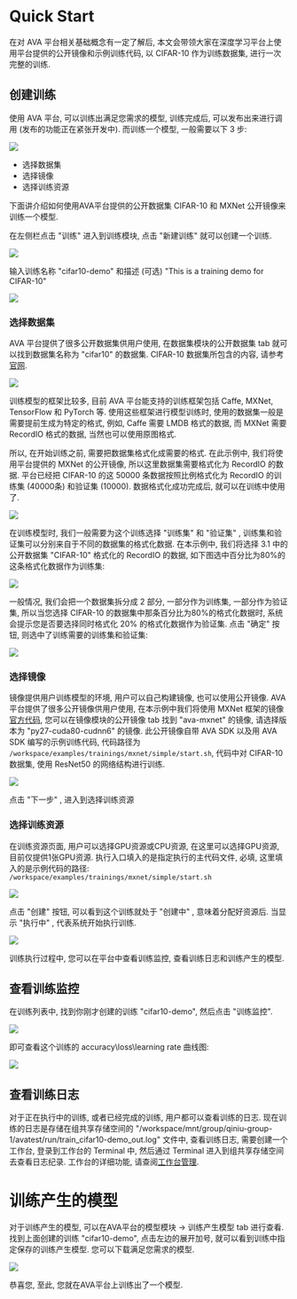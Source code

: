 # Quick Start

在对 AVA 平台相关基础概念有一定了解后, 本文会带领大家在深度学习平台上使用平台提供的公开镜像和示例训练代码, 以 CIFAR-10 作为训练数据集, 进行一次完整的训练.

## 创建训练
使用 AVA 平台, 可以训练出满足您需求的模型, 训练完成后, 可以发布出来进行调用 (发布的功能正在紧张开发中). 而训练一个模型, 一般需要以下 3 步:

![](https://odum9helk.qnssl.com/FoEs6CA_liRbj8CfNnkP5cIzCOjz)

* 选择数据集
* 选择镜像
* 选择训练资源

下面讲介绍如何使用AVA平台提供的公开数据集 CIFAR-10 和 MXNet 公开镜像来训练一个模型.

在左侧栏点击 "训练" 进入到训练模块, 点击 "新建训练" 就可以创建一个训练.

![](https://odum9helk.qnssl.com/FkBimb6lcCo0I282n7hyFeKl4UYN)

输入训练名称 "cifar10-demo" 和描述 (可选) "This is a training demo for CIFAR-10" 

![](https://odum9helk.qnssl.com/Fv200mjkaIcY8SNtfzm_49Br_deT)

### 选择数据集

AVA 平台提供了很多公开数据集供用户使用, 在数据集模块的公开数据集 tab 就可以找到数据集名称为 "cifar10" 的数据集.  CIFAR-10 数据集所包含的内容, 请参考[官网](https://www.cs.toronto.edu/~kriz/cifar.html).

![](https://odum9helk.qnssl.com/FvzOzoBXVFZl5FC-GmZ53PBrU9g0)

训练模型的框架比较多, 目前 AVA 平台能支持的训练框架包括 Caffe, MXNet, TensorFlow 和 PyTorch 等. 使用这些框架进行模型训练时, 使用的数据集一般是需要提前生成为特定的格式, 例如, Caffe 需要 LMDB 格式的数据, 而 MXNet 需要 RecordIO 格式的数据, 当然也可以使用原图格式.

所以, 在开始训练之前, 需要把数据集格式化成需要的格式. 在此示例中, 我们将使用平台提供的 MXNet 的公开镜像, 所以这里数据集需要格式化为 RecordIO 的数据. 平台已经把 CIFAR-10 的这 50000 条数据按照比例格式化为 RecordIO 的训练集 (40000条) 和验证集 (10000). 数据格式化成功完成后, 就可以在训练中使用了.

![](https://odum9helk.qnssl.com/Fq1kt6UtwTvME4CT7QxoUgG-cQfR)

在训练模型时, 我们一般需要为这个训练选择 "训练集" 和 "验证集" , 训练集和验证集可以分别来自于不同的数据集的格式化数据. 在本示例中, 我们将选择 3.1 中的公开数据集 "CIFAR-10" 格式化的 RecordIO 的数据, 如下图选中百分比为80%的这条格式化数据作为训练集:

![](https://odum9helk.qnssl.com/FpQMK3lVn6ryLNGjoodFJWcaaKJw)

一般情况, 我们会把一个数据集拆分成 2 部分, 一部分作为训练集, 一部分作为验证集, 所以当您选择 CIFAR-10 的数据集中那条百分比为80%的格式化数据时, 系统会提示您是否要选择同时格式化 20% 的格式化数据作为验证集. 点击 "确定" 按钮, 则选中了训练需要的训练集和验证集:

![](https://odum9helk.qnssl.com/FpWwMrybovu6EQHR6ORo8k-YYc9A)

### 选择镜像
镜像提供用户训练模型的环境, 用户可以自己构建镜像, 也可以使用公开镜像. AVA平台提供了很多公开镜像供用户使用, 在本示例中我们将使用 MXNet 框架的镜像[官方代码](https://github.com/apache/incubator-mxnet/tree/master/example/image-classification), 您可以在镜像模块的公开镜像 tab 找到 "ava-mxnet" 的镜像, 请选择版本为 "py27-cuda80-cudnn6" 的镜像. 此公开镜像自带 AVA SDK 以及用 AVA SDK 编写的示例训练代码, 代码路径为 `/workspace/examples/trainings/mxnet/simple/start.sh`, 代码中对 CIFAR-10 数据集, 使用 ResNet50 的网络结构进行训练. 

![](https://odum9helk.qnssl.com/Fm8qpjByEjYYo1odgYVoJ1eQz02j)

点击 "下一步" , 进入到选择训练资源

### 选择训练资源

在训练资源页面, 用户可以选择GPU资源或CPU资源, 在这里可以选择GPU资源, 目前仅提供1张GPU资源. 执行入口填入的是指定执行的主代码文件, 必填, 这里填入的是示例代码的路径: `/workspace/examples/trainings/mxnet/simple/start.sh`

![](https://odum9helk.qnssl.com/FhpRjNFJKdi9WU794bvZe3Gror_h)

点击 "创建" 按钮, 可以看到这个训练就处于 "创建中" , 意味着分配好资源后. 当显示 "执行中" , 代表系统开始执行训练. 

![](https://odum9helk.qnssl.com/FgnvPp0xE3mnS3zCDqEAqLjMCmfa)

训练执行过程中, 您可以在平台中查看训练监控, 查看训练日志和训练产生的模型. 

## 查看训练监控

在训练列表中, 找到你刚才创建的训练 "cifar10-demo", 然后点击 "训练监控".

![](https://odum9helk.qnssl.com/FrWT7HSHF8_15fZfyi2DJEq_KNSl)

即可查看这个训练的 accuracy\loss\learning rate 曲线图:

![](https://odum9helk.qnssl.com/FmeAaR6PeHktOa8KqhbOPn9Blx3E)

## 查看训练日志

对于正在执行中的训练, 或者已经完成的训练, 用户都可以查看训练的日志. 现在训练的日志是存储在组共享存储空间的 "/workspace/mnt/group/qiniu-group-1/avatest/run/train_cifar10-demo_out.log" 文件中, 查看训练日志, 需要创建一个工作台, 登录到工作台的 Terminal 中, 然后通过 Terminal 进入到组共享存储空间去查看日志纪录. 工作台的详细功能, 请查阅[工作台管理](/05-tasks/5.2-workspace.md). 

# 训练产生的模型

对于训练产生的模型, 可以在AVA平台的模型模块 -> 训练产生模型 tab 进行查看. 找到上面创建的训练 "cifar10-demo", 点击左边的展开加号, 就可以看到训练中指定保存的训练产生模型. 您可以下载满足您需求的模型. 

![](https://odum9helk.qnssl.com/FgCh5xBtPChY2Swl5lDGF0SMkbsC)

恭喜您, 至此, 您就在AVA平台上训练出了一个模型. 
